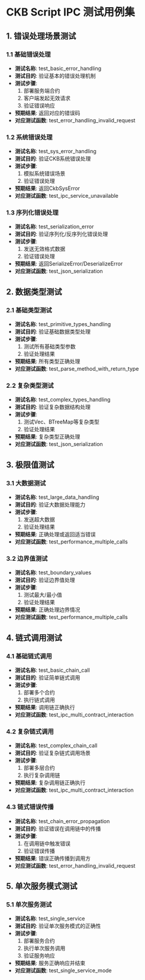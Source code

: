 # CKB Script IPC 测试用例集

## 1. 错误处理场景测试

### 1.1 基础错误处理
- **测试名称**: test_basic_error_handling
- **测试目的**: 验证基本的错误处理机制
- **测试步骤**:
  1. 部署服务端合约
  2. 客户端发起无效请求
  3. 验证错误响应
- **预期结果**: 返回对应的错误码
- **对应测试函数**: test_error_handling_invalid_request

### 1.2 系统错误处理
- **测试名称**: test_sys_error_handling
- **测试目的**: 验证CKB系统错误处理
- **测试步骤**:
  1. 模拟系统错误场景
  2. 验证错误处理
- **预期结果**: 返回CkbSysError
- **对应测试函数**: test_ipc_service_unavailable

### 1.3 序列化错误处理
- **测试名称**: test_serialization_error
- **测试目的**: 验证序列化/反序列化错误处理
- **测试步骤**:
  1. 发送无效格式数据
  2. 验证错误处理
- **预期结果**: 返回SerializeError/DeserializeError
- **对应测试函数**: test_json_serialization

## 2. 数据类型测试

### 2.1 基础类型测试
- **测试名称**: test_primitive_types_handling
- **测试目的**: 验证基础数据类型处理
- **测试步骤**:
  1. 测试所有基础类型参数
  2. 验证处理结果
- **预期结果**: 所有类型正确处理
- **对应测试函数**: test_parse_method_with_return_type

### 2.2 复杂类型测试
- **测试名称**: test_complex_types_handling
- **测试目的**: 验证复杂数据结构处理
- **测试步骤**:
  1. 测试Vec、BTreeMap等复杂类型
  2. 验证处理结果
- **预期结果**: 复杂类型正确处理
- **对应测试函数**: test_json_serialization

## 3. 极限值测试

### 3.1 大数据测试
- **测试名称**: test_large_data_handling
- **测试目的**: 验证大数据处理能力
- **测试步骤**:
  1. 发送超大数据
  2. 验证处理结果
- **预期结果**: 正确处理或返回适当错误
- **对应测试函数**: test_performance_multiple_calls

### 3.2 边界值测试
- **测试名称**: test_boundary_values
- **测试目的**: 验证边界值处理
- **测试步骤**:
  1. 测试最大/最小值
  2. 验证处理结果
- **预期结果**: 正确处理边界情况
- **对应测试函数**: test_performance_multiple_calls

## 4. 链式调用测试

### 4.1 基础链式调用
- **测试名称**: test_basic_chain_call
- **测试目的**: 验证简单链式调用
- **测试步骤**:
  1. 部署多个合约
  2. 执行链式调用
- **预期结果**: 调用链正确执行
- **对应测试函数**: test_ipc_multi_contract_interaction

### 4.2 复杂链式调用
- **测试名称**: test_complex_chain_call
- **测试目的**: 验证复杂链式调用场景
- **测试步骤**:
  1. 部署多层合约
  2. 执行复杂调用链
- **预期结果**: 复杂调用链正确执行
- **对应测试函数**: test_ipc_multi_contract_interaction

### 4.3 链式错误传播
- **测试名称**: test_chain_error_propagation
- **测试目的**: 验证错误在调用链中的传播
- **测试步骤**:
  1. 在调用链中触发错误
  2. 验证错误传播
- **预期结果**: 错误正确传播到调用方
- **对应测试函数**: test_error_handling_invalid_request

## 5. 单次服务模式测试

### 5.1 单次服务测试
- **测试名称**: test_single_service
- **测试目的**: 验证单次服务模式的正确性
- **测试步骤**:
  1. 部署服务合约
  2. 执行单次服务调用
  3. 验证服务响应
- **预期结果**: 服务正确响应并结束
- **对应测试函数**: test_single_service_mode